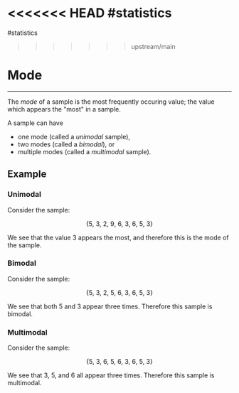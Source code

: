 <<<<<<< HEAD
#statistics 
=======
#statistics
>>>>>>> upstream/main
# Mode
---
The _mode_ of a sample is the most frequently occuring value; the value which appears the "most" in a sample.

A sample can have 
- one mode (called a _unimodal_ sample), 
- two modes (called a _bimodal_), or 
- multiple modes (called a _multimodal_ sample).

## Example

### Unimodal

Consider the sample:

$$\{5,~3,~2,~9,~6,~3,~6,~5,~3\}$$

We see that the value $3$ appears the most, and therefore this is the mode of the sample.

### Bimodal

Consider the sample:

$$\{5,~3,~2,~5,~6,~3,~6,~5,~3\}$$

We see that both $5$ and $3$ appear three times. Therefore this sample is bimodal.

### Multimodal

Consider the sample:

$$\{5,~3,~6,~5,~6,~3,~6,~5,~3\}$$

We see that $3$, $5$, and $6$ all appear three times. Therefore this sample is multimodal.
